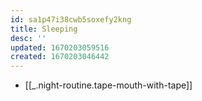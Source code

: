 ```yaml
---
id: sa1p47i38cwb5soxefy2kng
title: Sleeping
desc: ''
updated: 1670203059516
created: 1670203046442
---
```


- [[_.night-routine.tape-mouth-with-tape]]
